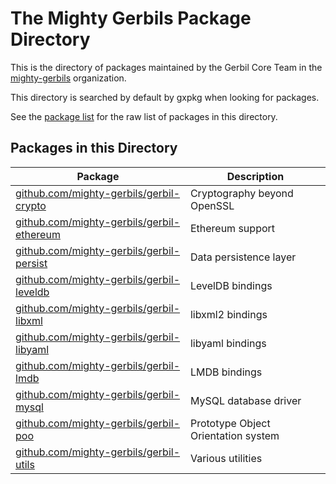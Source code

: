 # The Mighty Gerbils Package Directory

This is the directory of packages maintained by the Gerbil Core Team
in the [mighty-gerbils](https://github.com/mighty-gerbils) organization.

This directory is searched by default by gxpkg when looking for packages.

See the [package list](package-list) for the raw list of packages in this
directory.

## Packages in this Directory

| Package | Description |
| ------- | ----------- |
| [github.com/mighty-gerbils/gerbil-crypto](https://github.com/mighty-gerbils/gerbil-crypto) | Cryptography beyond OpenSSL |
| [github.com/mighty-gerbils/gerbil-ethereum](https://github.com/mighty-gerbils/gerbil-ethereum) | Ethereum support |
| [github.com/mighty-gerbils/gerbil-persist](https://github.com/mighty-gerbils/gerbil-persist) | Data persistence layer |
| [github.com/mighty-gerbils/gerbil-leveldb](https://github.com/mighty-gerbils/gerbil-leveldb) | LevelDB bindings |
| [github.com/mighty-gerbils/gerbil-libxml](https://github.com/mighty-gerbils/gerbil-libxml) | libxml2 bindings |
| [github.com/mighty-gerbils/gerbil-libyaml](https://github.com/mighty-gerbils/gerbil-libyaml) | libyaml bindings |
| [github.com/mighty-gerbils/gerbil-lmdb](https://github.com/mighty-gerbils/gerbil-lmdb) | LMDB bindings |
| [github.com/mighty-gerbils/gerbil-mysql](https://github.com/mighty-gerbils/gerbil-mysql) | MySQL database driver |
| [github.com/mighty-gerbils/gerbil-poo](https://github.com/mighty-gerbils/gerbil-poo) | Prototype Object Orientation system |
| [github.com/mighty-gerbils/gerbil-utils](https://github.com/mighty-gerbils/gerbil-utils) | Various utilities |
